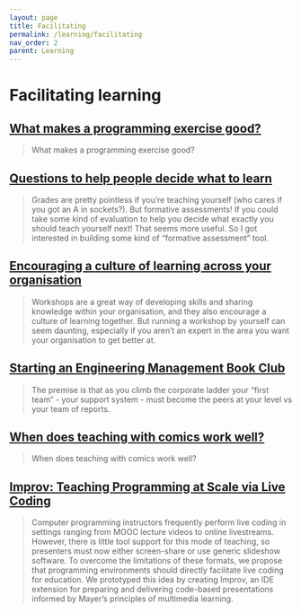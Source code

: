 ```yaml
---
layout: page
title: Facilitating
permalink: /learning/facilitating
nav_order: 2
parent: Learning
---
```


# Facilitating learning

## [What makes a programming exercise good?](https://jvns.ca/blog/2019/11/20/what-makes-a-programming-exercise-good/)

> What makes a programming exercise good?

## [Questions to help people decide what to learn](https://jvns.ca/blog/2020/06/14/questions-to-help-you-learn/)

> Grades are pretty pointless if you’re teaching yourself (who cares if you got an A in sockets?). But formative assessments! If you could take some kind of evaluation to help you decide what exactly you should teach yourself next! That seems more useful. So I got interested in building some kind of “formative assessment” tool.

## [Encouraging a culture of learning across your organisation](https://noti.st/jennyd/Ji8dmw/encouraging-a-culture-of-learning-across-your-organisation#s2bCuBl)

> Workshops are a great way of developing skills and sharing knowledge within your organisation, and they also encourage a culture of learning together. But running a workshop by yourself can seem daunting, especially if you aren’t an expert in the area you want your organisation to get better at.

## [Starting an Engineering Management Book Club](https://blog.danielna.com/2019/11/12/starting-an-engineering-management-book-club.html)

> The premise is that as you climb the corporate ladder your “first team” - your support system - must become the peers at your level vs your team of reports.

## [When does teaching with comics work well?](https://jvns.ca/blog/2018/10/28/when-does-teaching-with-comics-work-well/)

> When does teaching with comics work well?

## [Improv: Teaching Programming at Scale via Live Coding](https://pg.ucsd.edu/publications/Improv-live-coding-in-slide-presentations_LAS-2019.pdf)

> Computer programming instructors frequently perform live coding in settings ranging from MOOC lecture videos to online livestreams. However, there is little tool support for this mode of teaching, so presenters must now either screen-share or use generic slideshow software. To overcome the limitations of these formats, we propose that programming environments should directly facilitate live coding for education. We prototyped this idea by creating Improv, an IDE extension for preparing and delivering code-based presentations informed by Mayer’s principles of multimedia learning.
